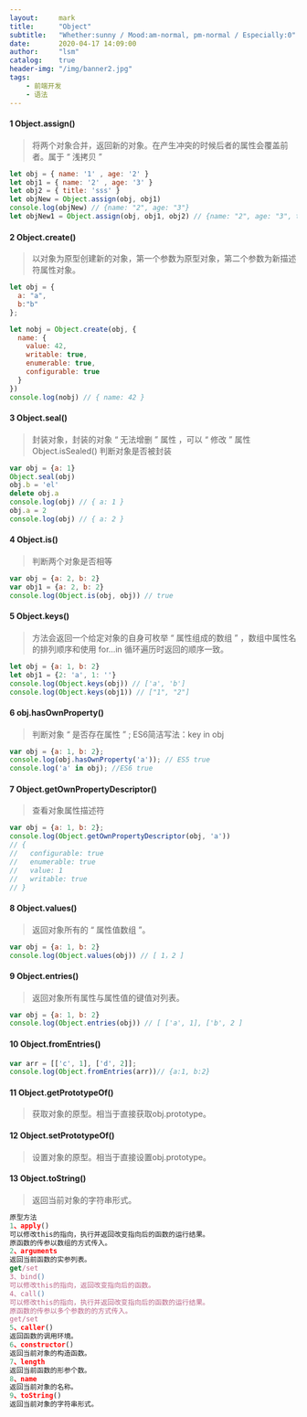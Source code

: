 ```yaml
---
layout:     mark
title:      "Object"
subtitle:   "Whether:sunny / Mood:am-normal, pm-normal / Especially:0"
date:       2020-04-17 14:09:00
author:     "lsm"
catalog:    true
header-img: "/img/banner2.jpg"
tags:
    - 前端开发
    - 语法
---
```

#### 1 Object.assign()

> 将两个对象合并，返回新的对象。在产生冲突的时候后者的属性会覆盖前者。属于 “ 浅拷贝 ”

```javascript
let obj = { name: '1' , age: '2' }
let obj1 = { name: '2' , age: '3' }
let obj2 = { title: 'sss' }
let objNew = Object.assign(obj, obj1)
console.log(objNew) // {name: "2", age: "3"}
let objNew1 = Object.assign(obj, obj1, obj2) // {name: "2", age: "3", title: "sss"}
```

#### 2 Object.create()

> 以对象为原型创建新的对象，第一个参数为原型对象，第二个参数为新描述符属性对象。

```javascript
let obj = {
  a: "a",
  b:"b"
};

let nobj = Object.create(obj, {
  name: {
    value: 42,
    writable: true,
    enumerable: true,
    configurable: true
  }
})
console.log(nobj) // { name: 42 }
```

#### 3 Object.seal()

> 封装对象，封装的对象 “ 无法增删 ” 属性 ，可以 “ 修改 ” 属性 Object.isSealed() 判断对象是否被封装

```javascript
var obj = {a: 1}
Object.seal(obj)
obj.b = 'el'
delete obj.a
console.log(obj) // { a: 1 }
obj.a = 2 
console.log(obj) // { a: 2 }
```

#### 4 Object.is()

> 判断两个对象是否相等

```javascript
var obj = {a: 2, b: 2}
var obj1 = {a: 2, b: 2}
console.log(Object.is(obj, obj)) // true
```

#### 5 Object.keys()

> 方法会返回一个给定对象的自身可枚举 “ 属性组成的数组 ” ，数组中属性名的排列顺序和使用 for…in 循环遍历时返回的顺序一致。

```javascript
let obj = {a: 1, b: 2}
let obj1 = {2: 'a', 1: ''}
console.log(Object.keys(obj)) // ['a', 'b']
console.log(Object.keys(obj1)) // ["1", "2"]
```

#### 6 obj.hasOwnProperty()

>  判断对象 “ 是否存在属性 ”  ; ES6简洁写法：key in obj

```javascript
var obj = {a: 1, b: 2};
console.log(obj.hasOwnProperty('a')); // ES5 true
console.log('a' in obj); //ES6 true
```

#### 7 Object.getOwnPropertyDescriptor()

>  查看对象属性描述符

```javascript
var obj = {a: 1, b: 2};
console.log(Object.getOwnPropertyDescriptor(obj, 'a')) 
// {
//   configurable: true
//   enumerable: true
//   value: 1
//   writable: true
// }
```

#### 8 Object.values()

>  返回对象所有的 “ 属性值数组 ”。

```javascript
var obj = {a: 1, b: 2}
console.log(Object.values(obj)) // [ 1，2 ]
```

#### 9 Object.entries()

>  返回对象所有属性与属性值的键值对列表。

```javascript
var obj = {a: 1, b: 2}
console.log(Object.entries(obj)) // [ ['a', 1], ['b', 2 ]
```

#### 10 Object.fromEntries()

```javascript
var arr = [['c', 1], ['d', 2]];
console.log(Object.fromEntries(arr))// {a:1, b:2}
```

#### 11 Object.getPrototypeOf()

>  获取对象的原型。相当于直接获取obj.prototype。

#### 12 Object.setPrototypeOf()

>  设置对象的原型。相当于直接设置obj.prototype。

#### 13 Object.toString()

>  返回当前对象的字符串形式。

```javascript
原型方法
1、apply()
可以修改this的指向，执行并返回改变指向后的函数的运行结果。
原函数的传参以数组的方式传入。
2、arguments
返回当前函数的实参列表。
get/set
3、bind()
可以修改this的指向，返回改变指向后的函数。
4、call()
可以修改this的指向，执行并返回改变指向后的函数的运行结果。
原函数的传参以多个参数的的方式传入。
get/set
5、caller()
返回函数的调用环境。
6、constructor()
返回当前对象的构造函数。
7、length
返回当前函数的形参个数。
8、name
返回当前对象的名称。
9、toString()
返回当前对象的字符串形式。
```

